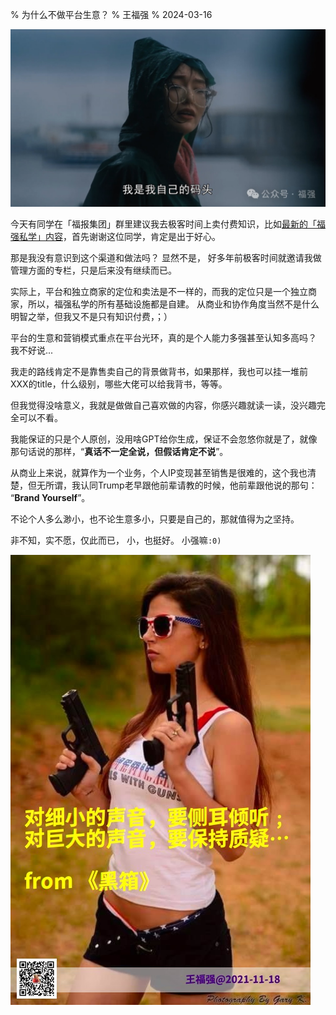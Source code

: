 % 为什么不做平台生意？
% 王福强
% 2024-03-16

![](./images/10031710582384_.pic.jpg)

今天有同学在「福报集团」群里建议我去极客时间上卖付费知识，比如[最新的「福强私学」内容](https://afoo.me/kb.html)，首先谢谢这位同学，肯定是出于好心。

那是我没有意识到这个渠道和做法吗？ 显然不是， 好多年前极客时间就邀请我做管理方面的专栏，只是后来没有继续而已。

实际上，平台和独立商家的定位和卖法是不一样的，而我的定位只是一个独立商家，所以，福强私学的所有基础设施都是自建。 从商业和协作角度当然不是什么明智之举，但我又不是只有知识付费，；）

平台的生意和营销模式重点在平台光环，真的是个人能力多强甚至认知多高吗？ 我不好说...

我走的路线肯定不是靠售卖自己的背景做背书，如果那样，我也可以挂一堆前XXX的title，什么级别，哪些大佬可以给我背书，等等。

但我觉得没啥意义，我就是做做自己喜欢做的内容，你感兴趣就读一读，没兴趣完全可以不看。

我能保证的只是个人原创，没用啥GPT给你生成，保证不会忽悠你就是了，就像那句话说的那样，“**真话不一定全说，但假话肯定不说**”。

从商业上来说，就算作为一个业务，个人IP变现甚至销售是很难的，这个我也清楚，但无所谓，我认同Trump老早跟他前辈请教的时候，他前辈跟他说的那句： “**Brand Yourself**”。

不论个人多么渺小，也不论生意多小，只要是自己的，那就值得为之坚持。

非不知，实不愿，仅此而已， 小，也挺好。 小强嘛`:0)`

![](./images/2024-03-16-17-15-01.jpg)



